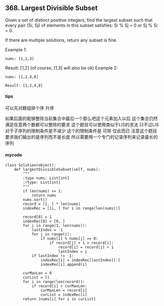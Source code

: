## 368. Largest Divisible Subset
Given a set of distinct positive integers, find the largest subset such that every pair (Si, Sj) of elements in this subset satisfies: Si % Sj = 0 or Sj % Si = 0.

If there are multiple solutions, return any subset is fine.

Example 1:


```
nums: [1,2,3]
```

Result: [1,2] (of course, [1,3] will also be ok)
Example 2:


```
nums: [1,2,4,8]
```


```
Result: [1,2,4,8]
```
#### tips

可以先对数组排个序 升序

如果后面的能够整除当前集合中最后一个那么吧这个元素加入以后 这个集合仍然满足任意两个数都可以整除的要求 这个题目可以使用类似于LIS的求法 只不过LIS对于子序列的限制条件是不减少 这个的限制条件是 可除 仅此而已 注意这个题目要求我们输出的是序列而不是长度 所以需要用一个专门的记录序列来记录最长的序列

#### mycode
```
class Solution(object):
    def largestDivisibleSubset(self, nums):
        """
        :type nums: List[int]
        :rtype: List[int]
        """
        if len(nums) <= 1:
            return nums
        nums.sort()
        record = [1, ] * len(nums)
        indexRec = [[i, ] for i in range(len(nums))]

        record[0] = 1
        indexRec[0] = [0, ]
        for i in range(1, len(nums)):
            lastIndex = -1
            for j in range(i):
                if nums[i] % nums[j] == 0:
                    if record[j] + 1 > record[i]:
                        record[i] = record[j] + 1
                        lastIndex = j
            if lastIndex != -1:
                indexRec[i] = indexRec[lastIndex][:]
                indexRec[i].append(i)

        curMaxLen = 0
        curList = []
        for i in range(len(record)):
            if record[i] > curMaxLen:
                curMaxLen = record[i]
                curList = indexRec[i]
        return [nums[i] for i in curList]
```
